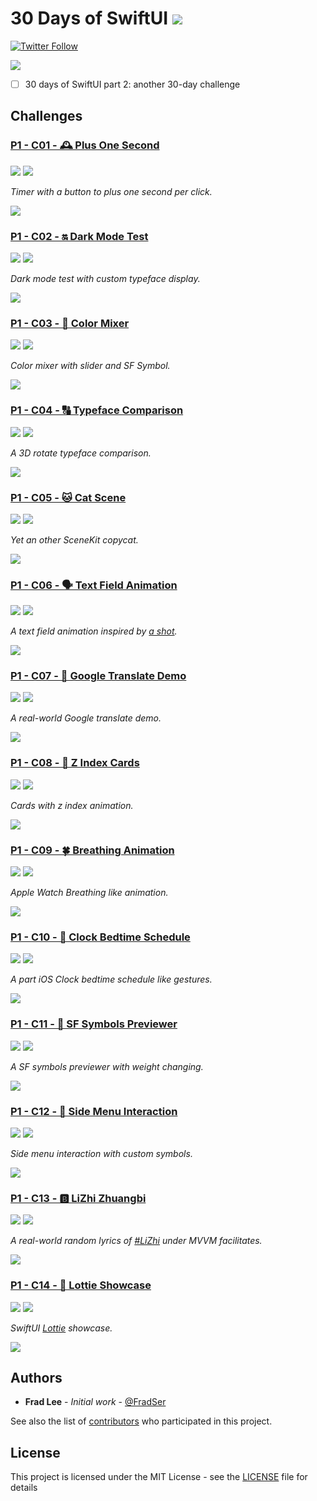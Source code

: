 # 30 Days of SwiftUI ![](https://img.shields.io/badge/A%20FRAD%20PRODUCT-WIP-yellow)

[![Twitter Follow](https://img.shields.io/twitter/follow/FradSer?style=social)](https://twitter.com/FradSer)

![](./docs/assets/images/github-social-preview.png)

- [ ] 30 days of SwiftUI part 2: another 30-day challenge

## Challenges

### [P1 - C01 - 🕰 Plus One Second](./p1-c01-🕰-plus-one-second)

![](https://img.shields.io/badge/Xcode-11.5-%231575F9) ![](https://img.shields.io/badge/Swift-5.2.4-%23FA7343)

_Timer with a button to plus one second per click._

![](./docs/assets/images/01.gif)

### [P1 - C02 - 🔛 Dark Mode Test](./p1-c02-🔛-dark-mode-test)

![](https://img.shields.io/badge/Xcode-11.5-%231575F9) ![](https://img.shields.io/badge/Swift-5.2.4-%23FA7343)

_Dark mode test with custom typeface display._

![](./docs/assets/images/02.gif)

### [P1 - C03 - 🌈 Color Mixer](./p1-c03-🌈-color-mixer)

![](https://img.shields.io/badge/Xcode-11.5-%231575F9) ![](https://img.shields.io/badge/Swift-5.2.4-%23FA7343)

_Color mixer with slider and SF Symbol._

![](./docs/assets/images/03.gif)

### [P1 - C04 - 🔠 Typeface Comparison](./p1-c04-🔠-typeface-comparison)

![](https://img.shields.io/badge/Xcode-11.5-%231575F9) ![](https://img.shields.io/badge/Swift-5.2.4-%23FA7343)

_A 3D rotate typeface comparison._

![](./docs/assets/images/04.gif)

### [P1 - C05 - 🐱 Cat Scene](./p1-c05-🐱-cat-scene)

![](https://img.shields.io/badge/Xcode-11.5-%231575F9) ![](https://img.shields.io/badge/Swift-5.2.4-%23FA7343)

_Yet an other SceneKit copycat._

![](./docs/assets/images/05.gif)

### [P1 - C06 - 🗣 Text Field Animation](./p1-c06-🗣-text-field-animation)

![](https://img.shields.io/badge/Xcode-11.5-%231575F9) ![](https://img.shields.io/badge/Swift-5.2.4-%23FA7343)

_A text field animation inspired by [a shot](https://dribbble.com/shots/4948429-TextField-Interaction-Experiment)._

![](./docs/assets/images/06.gif)

### [P1 - C07 - 💬 Google Translate Demo](./p1-c07-💬-google-translate-demo)

![](https://img.shields.io/badge/Xcode-11.5-%231575F9) ![](https://img.shields.io/badge/Swift-5.2.4-%23FA7343)

_A real-world Google translate demo._

![](./docs/assets/images/07.gif)

### [P1 - C08 - 🎴 Z Index Cards](./p1-c08-🎴-z-index-cards)

![](https://img.shields.io/badge/Xcode-11.5-%231575F9) ![](https://img.shields.io/badge/Swift-5.2.4-%23FA7343)

_Cards with z index animation._

![](./docs/assets/images/08.gif)

### [P1 - C09 - 🍀 Breathing Animation](./p1-c09-🍀-breathing-animation)

![](https://img.shields.io/badge/Xcode-11.5-%231575F9) ![](https://img.shields.io/badge/Swift-5.2.4-%23FA7343)

_Apple Watch Breathing like animation._

![](./docs/assets/images/09.gif)

### [P1 - C10 - 🛌 Clock Bedtime Schedule](./p1-c10-🛌-clock-bedtime-schedule)

![](https://img.shields.io/badge/Xcode-11.5-%231575F9) ![](https://img.shields.io/badge/Swift-5.2.4-%23FA7343)

_A part iOS Clock bedtime schedule like gestures._

![](./docs/assets/images/10.gif)

### [P1 - C11 - 📄 SF Symbols Previewer](./p1-c11-📄-sf-symbols-previewer)

![](https://img.shields.io/badge/Xcode-11.5-%231575F9) ![](https://img.shields.io/badge/Swift-5.2.4-%23FA7343)

_A SF symbols previewer with weight changing._

![](./docs/assets/images/11.gif)

### [P1 - C12 - 🚕 Side Menu Interaction](./p1-c12-🚕-side-menu-interaction)

![](https://img.shields.io/badge/Xcode-11.5-%231575F9) ![](https://img.shields.io/badge/Swift-5.2.4-%23FA7343)

_Side menu interaction with custom symbols._

![](./docs/assets/images/12.gif)

### [P1 - C13 - 🅱️ LiZhi Zhuangbi](./p1-c13-🅱️-lizhi-zhuangbi)

![](https://img.shields.io/badge/Xcode-11.5-%231575F9) ![](https://img.shields.io/badge/Swift-5.2.4-%23FA7343)

_A real-world random lyrics of [#LiZhi](https://twitter.com/hashtag/LiZhi) under MVVM facilitates._

![](./docs/assets/images/13.gif)

### [P1 - C14 - 🎫 Lottie Showcase](./p1-c14-🎫-lottie-showcase)

![](https://img.shields.io/badge/Xcode-11.5-%231575F9) ![](https://img.shields.io/badge/Swift-5.2.4-%23FA7343)

_SwiftUI [Lottie](https://airbnb.io/lottie/#/) showcase._

![](./docs/assets/images/14.gif)

## Authors

- **Frad Lee** - _Initial work_ - [@FradSer](https://twitter.com/fradser)

See also the list of [contributors](https://github.com/FradSer/30-days-of-swiftui/contributors) who participated in this project.

## License

This project is licensed under the MIT License - see the [LICENSE](LICENSE) file for details
